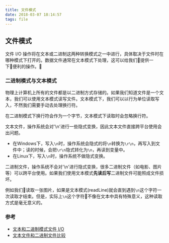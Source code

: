 ```yaml
---
title: 文件模式
date: 2018-03-07 18:14:57
tags: file
---
```

## 文件模式

文件 I/O 操作将在文本或二进制这两种转换模式之一中进行，具体取决于文件时在哪种模式下打开的。数据文件通常在文本模式下处理，这可以给我们提供一下便利的操作。

### 二进制模式与文本模式

物理上计算机上所有的文件都是以二进制方式存储的。如果我们知道文件是一个文本，我们可以使用文本模式读写文件。文本模式下，我们可以以行为单位读取写入，不然我们需要手动去处理换行符。

在二进制模式下换行符会作为一个字节，文本模式下读取时会忽略换行符。

文本文件，操作系统会对'\n'进行一些隐式变换，因此文本文件直接跨平台使用会出问题。
- 在Windows下，写入`\n`时，操作系统会隐式的将`\n`转换为`\r\n`，再写入到文件中；读的时候，会把`\r\n`隐式转化为`\n`，再读到变量中。
- 在Linux下，写入`\n`时，操作系统不做隐式变换。

二进制文件，操作系统不会对'\n'进行隐式变换，很多二进制文件（如电影、图片等）可以跨平台使用。如果我们使用文本模式**先读后写**二进制文件可能照成文件损坏。

例如我们读取一张图片，如果是文本模式(readLine)就会直到遇到`\n`这个字符一次读取才结束。但是，实际上`\n`这个字符不像在文本中具有特殊意义，这种读取方式是毫无意义的。
     
### 参考
- [文本和二进制模式文件 I/O](https://docs.microsoft.com/zh-cn/cpp/c-runtime-library/text-and-binary-mode-file-i-o)
- [文本文件和二进制文件比较](http://blog.csdn.net/timberwolf_2012/article/details/28499615)